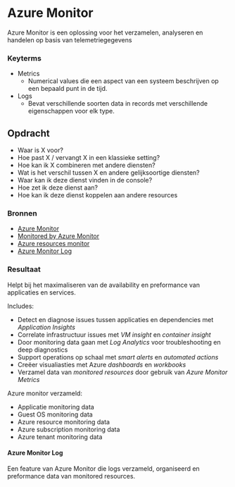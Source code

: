 # Azure Monitor
Azure Monitor is een oplossing voor het verzamelen, analyseren en handelen op basis van telemetriegegevens

### Keyterms
* Metrics
    - Numerical values die een aspect van een systeem beschrijven op een bepaald punt in de tijd. 
* Logs
    - Bevat verschillende soorten data in records met verschillende eigenschappen voor elk type. 

## Opdracht
- Waar is X voor?
- Hoe past X / vervangt X in een klassieke setting?
- Hoe kan ik X combineren met andere diensten?
- Wat is het verschil tussen X en andere gelijksoortige diensten?
- Waar kan ik deze dienst vinden in de console?
- Hoe zet ik deze dienst aan?
- Hoe kan ik deze dienst koppelen aan andere resources

### Bronnen
- [Azure Monitor](https://docs.microsoft.com/en-us/azure/azure-monitor/overview)
- [Monitored by Azure Monitor](https://docs.microsoft.com/en-us/azure/azure-monitor/monitor-reference)
- [Azure resources monitor](https://docs.microsoft.com/en-us/azure/azure-monitor/essentials/monitor-azure-resource)
- [Azure Monitor Log](https://docs.microsoft.com/en-us/azure/azure-monitor/logs/data-platform-logs)

### Resultaat
Helpt bij het maximaliseren van de availability en preformance van applicaties en services. 

Includes:
* Detect en diagnose issues tussen applicaties en dependencies met *Application Insights*
* Correlate infrastructuur issues met *VM insight* en *container insight*
* Door monitoring data gaan met *Log Analytics* voor troubleshooting en deep diagnostics
* Support operations op schaal met *smart alerts* en *automated actions*
* Creëer visualiasties met Azure *dashboards* en *workbooks*
* Verzamel data van *monitored resources* door gebruik van *Azure Monitor Metrics*

Azure monitor verzameld:
* Applicatie monitoring data
* Guest OS monitoring data
* Azure resource monitoring data
* Azure subscription monitoring data
* Azure tenant monitoring data

#### Azure Monitor Log
Een feature van Azure Monitor die logs verzameld, organiseerd en preformance data van monitored resources.
